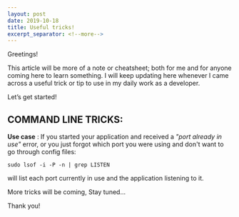 ```yaml
---
layout: post
date: 2019-10-18
title: Useful tricks!
excerpt_separator: <!--more-->
---
```

                                                                                                              
Greetings!
<!--more-->

This article will be more of a note or cheatsheet; both for me and for anyone coming here to learn something. I will keep updating here whenever I came across a useful trick or tip to use in my daily work as a developer.

Let’s get started!

COMMAND LINE TRICKS:
---

**Use case** : If you started your application and received a *"port already in use"* error, or you just forgot which port you were using and don't want to go through config files:

```
sudo lsof -i -P -n | grep LISTEN
```

will list each port currently in use and the application listening to it.


More tricks will be coming, Stay tuned...

Thank you!
